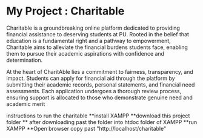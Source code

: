 ﻿# My Project : Charitable
 Charitable is a groundbreaking online platform dedicated to providing financial assistance to deserving students at PU. Rooted in the belief that education is a fundamental right and a pathway to empowerment, Charitable aims to alleviate the financial burdens students face, enabling them to pursue their academic aspirations with confidence and determination.

At the heart of CharitAble lies a commitment to fairness, transparency, and impact. Students can apply for financial aid through the platform by submitting their academic records, personal statements, and financial need assessments. Each application undergoes a thorough review process, ensuring support is allocated to those who demonstrate genuine need and academic merit

instructions to run the charitable
**install XAMPP
**download this project folder
** after downloading past the folder into htdoc folder of XAMPP
**run XAMPP
**Open browser copy past "http://localhost/charitable"
